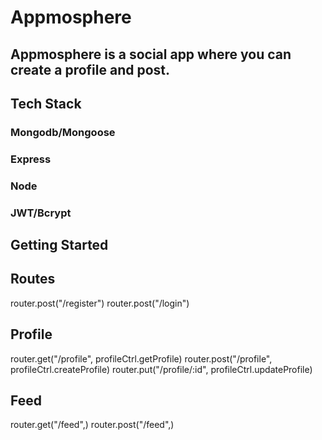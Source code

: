 # Appmosphere

## Appmosphere is a social app where you can create a profile and post.

## Tech Stack

### Mongodb/Mongoose
### Express
### Node
### JWT/Bcrypt

## Getting Started


## Routes

router.post("/register")
router.post("/login")

## Profile
router.get("/profile", profileCtrl.getProfile)
router.post("/profile", profileCtrl.createProfile)
router.put("/profile/:id", profileCtrl.updateProfile)

## Feed
router.get("/feed",)
router.post("/feed",)

